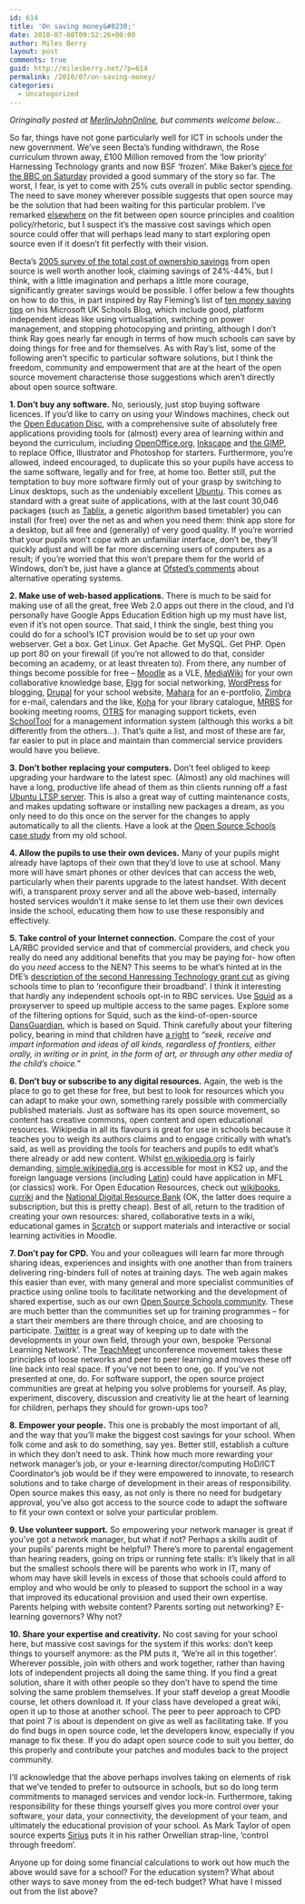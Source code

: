 ```yaml
---
id: 614
title: 'On saving money&#8230;'
date: 2010-07-08T09:52:26+00:00
author: Miles Berry
layout: post 
comments: true
guid: http://milesberry.net/?p=614
permalink: /2010/07/on-saving-money/
categories:
  - Uncategorized
---
```

<p class="rteindent1">
  <em>Oringinally posted at </em><a href="http://agent4change.net/grapevine/platform/645"><em>MerlinJohnOnline</em></a><em>, but comments welcome below&#8230;</em>
</p>

So far, things have not gone particularly well for ICT in schools under the new government. We&#8217;ve seen Becta&#8217;s funding withdrawn, the Rose curriculum thrown away, £100 Million removed from the &#8216;low priority&#8217; Harnessing Technology grants and now BSF &#8216;frozen&#8217;. Mike Baker&#8217;s [piece for the BBC on Saturday](http://news.bbc.co.uk/1/hi/education/10495726.stm) provided a good summary of the story so far. The worst, I fear, is yet to come with 25% cuts overall in public sector spending. The need to save money wherever possible suggests that open source may be the solution that had been waiting for this particular problem. I&#8217;ve remarked [elsewhere](http://opensourceschools.org.uk/bectas-closure.html) on the fit between open source principles and coalition policy/rhetoric, but I suspect it&#8217;s the massive cost savings which open source could offer that will perhaps lead many to start exploring open source even if it doesn&#8217;t fit perfectly with their vision.

Becta&#8217;s [2005 survey of the total cost of ownership savings](publications.becta.org.uk/download.cfm?resID=25907) from open source is well worth another look, claiming savings of 24%-44%, but I think, with a little imagination and perhaps a little more courage, significantly greater savings would be possible. I offer below a few thoughts on how to do this, in part inspired by Ray Fleming&#8217;s list of [ten money saving tips](http://blogs.msdn.com/b/ukschools/archive/2010/01/12/bett-2010-money-saving-tips.aspx) on his Microsoft UK Schools Blog, which include good, platform independent ideas like using virtualisation, switching on power management, and stopping photocopying and printing, although I don&#8217;t think Ray goes nearly far enough in terms of how much schools can save by doing things for free and for themselves. As with Ray&#8217;s list, some of the following aren&#8217;t specific to particular software solutions, but I think the freedom, community and empowerment that are at the heart of the open source movement characterise those suggestions which aren&#8217;t directly about open source software.<!--more-->

<!--break-->

**1. Don&#8217;t buy any software.** No, seriously, just stop buying software licences. If you&#8217;d like to carry on using your Windows machines, check out the [Open Education Disc](http://www.theopendisc.com/education/), with a comprehensive suite of absolutely free applications providing tools for (almost) every area of learning within and beyond the curriculum, including [OpenOffice.org](http://www.openoffice.org/), [Inkscape](http://www.inkscape.org) and [the GIMP](http://www.gimp.org), to replace Office, Illustrator and Photoshop for starters. Furthermore, you&#8217;re allowed, indeed encouraged, to duplicate this so your pupils have access to the same software, legally and for free, at home too. Better still, put the temptation to buy more software firmly out of your grasp by switching to Linux desktops, such as the undeniably excellent [Ubuntu](http://www.ubuntu.com/). This comes as standard with a great suite of applications, with at the last count 30,046 packages (such as [Tablix](http://www.tablix.org/articles/about/), a genetic algorithm based timetabler) you can install (for free) over the net as and when you need them: think app store for a desktop, but all free and (generally) of very good quality. If you&#8217;re worried that your pupils won&#8217;t cope with an unfamiliar interface, don&#8217;t be, they&#8217;ll quickly adjust and will be far more discerning users of computers as a result; if you&#8217;re worried that this won&#8217;t prepare them for the world of Windows, don&#8217;t be, just have a glance at [Ofsted&#8217;s comments](http://www.ofsted.gov.uk/Ofsted-home/Publications-and-research/Browse-all-by/Documents-by-type/Thematic-reports/The-importance-of-ICT-information-and-communication-technology-in-primary-and-secondary-schools-2005-2008) about alternative operating systems.

**2. Make use of web-based applications.** There is much to be said for making use of all the great, free Web 2.0 apps out there in the cloud, and I&#8217;d personally have Google Apps Education Edition high up my must have list, even if it&#8217;s not open source. That said, I think the single, best thing you could do for a school&#8217;s ICT provision would be to set up your own webserver. Get a box. Get Linux. Get Apache. Get MySQL. Get PHP. Open up port 80 on your firewall (if you&#8217;re not allowed to do that, consider becoming an academy, or at least threaten to). From there, any number of things become possible for free &#8211; [Moodle](http://moodle.org) as a VLE, [MediaWiki](http://www.mediawiki.org) for your own collaborative knowledge base, [Elgg](http://elgg.org) for social networking, [WordPress](http://wordpress.org) for blogging, [Drupal](http://drupal.org) for your school website, [Mahara](http://mahara.org) for an e-portfolio, [Zimbra](http://www.zimbra.com/) for e-mail, calendars and the like, [Koha](http://www.koha.org/) for your library catalogue, [MRBS](http://mrbs.sourceforge.net/) for booking meeting rooms, [OTRS](http://otrs.org) for managing support tickets, even [SchoolTool](www.schooltool.org/) for a management information system (although this works a bit differently from the others&#8230;). That&#8217;s quite a list, and most of these are far, far easier to put in place and maintain than commercial service providers would have you believe.

**3. Don&#8217;t bother replacing your computers.** Don&#8217;t feel obliged to keep upgrading your hardware to the latest spec. (Almost) any old machines will have a long, productive life ahead of them as thin clients running off a fast [Ubuntu LTSP server](https://help.ubuntu.com/community/UbuntuLTSP). This is also a great way of cutting maintenance costs, and makes updating software or installing new packages a dream, as you only need to do this once on the server for the changes to apply automatically to all the clients. Have a look at the [Open Source Schools case study](http://opensourceschools.org.uk/alton-convent-low-cost-computer-suite.html) from my old school.

**4. Allow the pupils to use their own devices.** Many of your pupils might already have laptops of their own that they&#8217;d love to use at school. Many more will have smart phones or other devices that can access the web, particularly when their parents upgrade to the latest handset. With decent wifi, a transparent proxy server and all the above web-based, internally hosted services wouldn&#8217;t it make sense to let them use their own devices inside the school, educating them how to use these responsibly and effectively.

**5. Take control of your Internet connection.** Compare the cost of your LA/RBC provided service and that of commercial providers, and check you really do need any additional benefits that you may be paying for- how often do you _need_ access to the NEN? This seems to be what&#8217;s hinted at in the DfE&#8217;s [description of the second Hanressing Technology grant cut](http://education.gov.uk/news/news/~/media/Files/lacuna/news/EYFQAv4.ashx) as giving schools time to plan to &#8216;reconfigure their broadband&#8217;. I think it interesting that hardly any independent schools opt-in to RBC services. Use [Squid](http://www.squid-cache.org/) as a proxyserver to speed up multiple access to the same pages. Explore some of the filtering options for Squid, such as the kind-of-open-source [DansGuardian](http://dansguardian.org/), which is based on Squid. Think carefully about your filtering policy, bearing in mind that children have [a right](http://www2.ohchr.org/english/law/crc.htm#art13) to _&#8220;seek, receive and impart information and ideas of all kinds, regardless of frontiers, either orally, in writing or in print, in the form of art, or through any other media of the child’s choice.&#8221;_ 

**6. Don&#8217;t buy or subscribe to any digital resources.** Again, the web is the place to go to get these for free, but best to look for resources which you can adapt to make your own, something rarely possible with commercially published materials. Just as software has its open source movement, so content has creative commons, open content and open educational resources. Wikipedia in all its flavours is great for use in schools because it teaches you to weigh its authors claims and to engage critically with what&#8217;s said, as well as providing the tools for teachers and pupils to edit what&#8217;s there already or add new content. Whilst [en.wikipedia.org](http://en.wikipedia.org/wiki/Main_Page) is fairly demanding, [simple.wikipedia.org](http://simple.wikipedia.org/wiki/Main_Page) is accessible for most in KS2 up, and the foreign language versions (including [Latin](http://la.wikipedia.org/wiki/Pagina_prima)) could have application in MFL (or classics) work. For Open Education Resources, check out [wikibooks](http://en.wikibooks.org/), [curriki](http://www.curriki.org/xwiki/bin/view/Main/WebHome) and the [National Digital Resource Bank](http://www.ndrb.org.uk/) (OK, the latter does require a subscription, but this is pretty cheap). Best of all, return to the tradition of creating your own resources: shared, collaborative texts in a wiki, educational games in [Scratch](http://scratch.mit.edu) or support materials and interactive or social learning activities in Moodle.

**7. Don&#8217;t pay for CPD.** You and your colleagues will learn far more through sharing ideas, experiences and insights with one another than from trainers delivering ring-binders full of notes at training days. The web again makes this easier than ever, with many general and more specialist communities of practice using online tools to facilitate networking and the development of shared expertise, such as our own [Open Source Schools community](http://opensourceschools.org.uk). These are much better than the communities set up for training programmes &#8211; for a start their members are there through choice, and are choosing to participate. [Twitter](http://twitter.com) is a great way of keeping up to date with the developments in your own field, through your own, bespoke &#8216;Personal Learning Network&#8217;. The [TeachMeet](http://www.teachmeet.org.uk/) unconference movement takes these principles of loose networks and peer to peer learning and moves these off line back into real space. If you&#8217;ve not been to one, go. If you&#8217;ve not presented at one, do. For software support, the open source project communities are great at helping you solve problems for yourself. As play, experiment, discovery, discussion and creativity lie at the heart of learning for children, perhaps they should for grown-ups too?

**8. Empower your people.** This one is probably the most important of all, and the way that you&#8217;ll make the biggest cost savings for your school. When folk come and ask to do something, say yes. Better still, establish a culture in which they don&#8217;t need to ask. Think how much more rewarding your network manager&#8217;s job, or your e-learning director/computing HoD/ICT Coordinator&#8217;s job would be if they were empowered to innovate, to research solutions and to take charge of development in their areas of responsibility. Open source makes this easy, as not only is there no need for budgetary approval, you&#8217;ve also got access to the source code to adapt the software to fit your own context or solve your particular problem.

**9. Use volunteer support.** So empowering your network manager is great if you&#8217;ve got a network manager, but what if not? Perhaps a skills audit of your pupils&#8217; parents might be helpful? There&#8217;s more to parental engagement than hearing readers, going on trips or running fete stalls: it&#8217;s likely that in all but the smallest schools there will be parents who work in IT, many of whom may have skill levels in excess of those that schools could afford to employ and who would be only to pleased to support the school in a way that improved its educational provision and used their own expertise. Parents helping with website content? Parents sorting out networking? E-learning governors? Why not?

**10. Share your expertise and creativity.** No cost saving for your school here, but massive cost savings for the system if this works: don&#8217;t keep things to yourself anymore: as the PM puts it, &#8216;We&#8217;re all in this together&#8217;. Wherever possible, join with others and work together, rather than having lots of independent projects all doing the same thing. If you find a great solution, share it with other people so they don&#8217;t have to spend the time solving the same problem themselves. If your staff develop a great Moodle course, let others download it. If your class have developed a great wiki, open it up to those at another school. The peer to peer approach to CPD that point 7 is about is dependent on give as well as facilitating take. If you do find bugs in open source code, let the developers know, especially if you manage to fix these. If you do adapt open source code to suit you better, do this properly and contribute your patches and modules back to the project community.

I&#8217;ll acknowledge that the above perhaps involves taking on elements of risk that we&#8217;ve tended to prefer to outsource in schools, but so do long term commitments to managed services and vendor lock-in. Furthermore, taking responsibility for these things yourself gives you more control over your software, your data, your connectivity, the development of your team, and ultimately the educational provision of your school. As Mark Taylor of open source experts [Sirius](http://www.siriusit.co.uk/) puts it in his rather Orwellian strap-line, &#8216;control through freedom&#8217;.

Anyone up for doing some financial calculations to work out how much the above would save for a school? For the education system? What about other ways to save money from the ed-tech budget? What have I missed out from the list above?